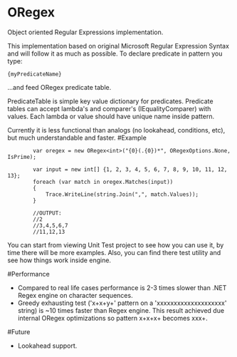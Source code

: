 # ORegex
Object oriented Regular Expressions implementation.

This implementation based on original Microsoft Regular Expression Syntax and will follow it as much as possible.
To declare predicate in pattern you type:

    {myPredicateName}

...and feed ORegex<T> predicate table. 

PredicateTable<T> is simple key value dictionary for predicates.
Predicate tables can accept lambda's and comparer's (IEqualityComparer<T>) with values.
Each lambda or value should have unique name inside pattern.

Currently it is less functional than analogs (no lookahead, conditions, etc), but much understandable and faster.
#Example

            var oregex = new ORegex<int>("{0}(.{0})*", ORegexOptions.None, IsPrime);

            var input = new int[] {1, 2, 3, 4, 5, 6, 7, 8, 9, 10, 11, 12, 13};
            foreach (var match in oregex.Matches(input))
            {
                Trace.WriteLine(string.Join(",", match.Values));
            }

            //OUTPUT:
            //2
            //3,4,5,6,7
            //11,12,13

You can start from viewing Unit Test project to see how you can use it, by time there will be more examples. 
Also, you can find there test utility and see how things work inside engine.

#Performance

- Compared to real life cases performance is 2-3 times slower than .NET Regex engine on character sequences.
- Greedy exhausting test ('x+x+y+' pattern on a 'xxxxxxxxxxxxxxxxxxxx' string) is ~10 times faster than Regex engine. This result achieved due internal ORegex optimizations so pattern x+x+x+ becomes xxx+.

#Future

- Lookahead support.